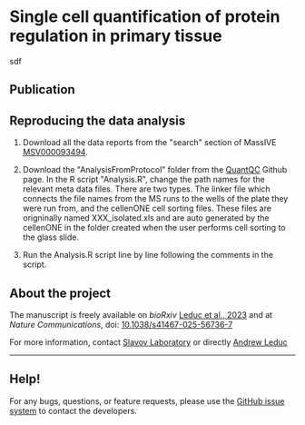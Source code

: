 # Single cell quantification of protein regulation in primary tissue

sdf

## Publication


## Reproducing the data analysis


1. Download all the data reports from the "search" section of MassIVE [MSV000093494](https://massive.ucsd.edu/ProteoSAFe/dataset.jsp?task=ac44b779d8a04ca285a263616796c3b8).

2. Download the "AnalysisFromProtocol" folder from the [QuantQC](https://github.com/Andrew-Leduc/QuantQC) Github page. In the R script "Analysis.R", change the path names for the relevant meta data files. There are two types. The linker file which connects the file names from the MS runs to the wells of the plate they were run from, and the cellenONE cell sorting files. These files are origninally named XXX_isolated.xls and are auto generated by the cellenONE in the folder created when the user performs cell sorting to the glass slide.

3. Run the Analysis.R script line by line following the comments in the script.



## About the project

The manuscript is freely available on *bioRxiv* [Leduc et al., 2023](https://www.biorxiv.org/content/10.1101/2024.07.26.605378v1) and at *Nature Communications*, doi: [10.1038/s41467-025-56736-7](https://www.nature.com/articles/s41467-025-56736-7)

For more information, contact [Slavov Laboratory](https://slavovlab.net) or directly [Andrew Leduc](https://coe.northeastern.edu/people/slavov-nikolai/)


-------------

## Help!

For any bugs, questions, or feature requests,
please use the [GitHub issue system](https://github.com/SlavovLab/plexDIA/issues) to contact the developers.
